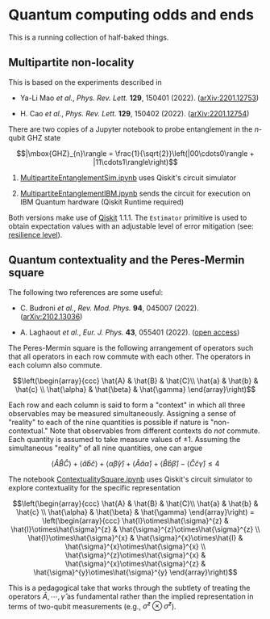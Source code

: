 # Quantum computing odds and ends

This is a running collection of half-baked things.

## Multipartite non-locality

This is based on the experiments described in 

- Ya-Li Mao <i>et al.</i>, <i>Phys. Rev. Lett.</i> <b>129</b>, 150401 (2022). ([arXiv:2201.12753](https://arxiv.org/abs/2201.12753))

- H. Cao <i>et al.</i>, <i>Phys. Rev. Lett.</i> <b>129</b>, 150402 (2022). ([arXiv:2201.12754](https://arxiv.org/abs/2201.12754))

There are two copies of a Jupyter notebook to probe entanglement in the $n$-qubit GHZ state

$$|\mbox{GHZ}_{n}\rangle = \frac{1}{\sqrt{2}}\left(|00\cdots0\rangle + |11\cdots1\rangle\right)$$

1. [MultipartiteEntanglementSim.ipynb](MultipartiteEntanglementSim.ipynb) uses Qiskit's circuit simulator 
  
2. [MultipartiteEntanglementIBM.ipynb](MultipartiteEntanglementIBM.ipynb) sends the circuit for execution on IBM Quantum hardware (Qiskit Runtime required)

Both versions make use of [Qiskit](https://www.ibm.com/quantum/qiskit) 1.1.1. The ```Estimator``` primitive is used to obtain expectation values with an adjustable level of error mitigation (see: [resilience level](https://docs.quantum.ibm.com/guides/configure-error-mitigation)).

## Quantum contextuality and the Peres-Mermin square

The following two references are some useful:

- C. Budroni <i>et al.</i>, <i>Rev. Mod. Phys.</i> <b>94</b>, 045007 (2022). ([arXiv:2102.13036](https://arxiv.org/abs/2102.13036))
  
- A. Laghaout <i>et al.</i>, <i>Eur. J. Phys.</i> <b>43</b>, 055401 (2022). ([open access](https://iopscience.iop.org/article/10.1088/1361-6404/ac79e0/meta))

The Peres-Mermin square is the following arrangement of operators such that all operators in each row commute with each other. The operators in each column also commute.

$$\left(\begin{array}{ccc} \hat{A} & \hat{B} & \hat{C}\\ \hat{a} & \hat{b} & \hat{c} \\ \hat{\alpha} & \hat{\beta} & \hat{\gamma} \end{array}\right)$$

Each row and each column is said to form a "context" in which all three observables may be measured simultaneously. Assigning a sense of "reality" to each of the nine quantities is possible if nature is "non-contextual." Note that observables from different contexts do <i>not</i> commute. Each quantity is assumed to take measure values of $\pm 1$. Assuming the simultaneous "reality" of all nine quantities, one can argue

$$\langle \hat{A}\hat{B}\hat{C} \rangle + \langle \hat{a}\hat{b}\hat{c} \rangle  + \langle \hat{\alpha}\hat{\beta}\hat{\gamma} \rangle  + \langle \hat{A}\hat{a}\hat{\alpha} \rangle  + \langle \hat{B}\hat{b}\hat{\beta} \rangle  - \langle \hat{C}\hat{c}\hat{\gamma} \rangle \leq 4$$

The notebook [ContextualitySquare.ipynb](ContextualitySquare.ipynb) uses Qiskit's circuit simulator to explore contextuality for the specific representation

$$\left(\begin{array}{ccc} \hat{A} & \hat{B} & \hat{C}\\ \hat{a} & \hat{b} & \hat{c} \\ \hat{\alpha} & \hat{\beta} & \hat{\gamma} \end{array}\right) = \left(\begin{array}{ccc} \hat{I}\otimes\hat{\sigma}^{z} & \hat{I}\otimes\hat{\sigma}^{z} & \hat{\sigma}^{z}\otimes\hat{\sigma}^{z} \\ \hat{I}\otimes\hat{\sigma}^{x} & \hat{\sigma}^{x}\otimes\hat{I} & \hat{\sigma}^{x}\otimes\hat{\sigma}^{x} \\ \hat{\sigma}^{z}\otimes\hat{\sigma}^{x} & \hat{\sigma}^{x}\otimes\hat{\sigma}^{z} & \hat{\sigma}^{y}\otimes\hat{\sigma}^{y} \end{array}\right)$$

This is a pedagogical take that works through the subtlety of treating the operators $\hat{A},\cdots, \hat{\gamma}$ as fundamental rather than the implied representation in terms of two-qubit measurements (e.g., $\hat{\sigma}^{z}\otimes\hat{\sigma}^{z}$).

